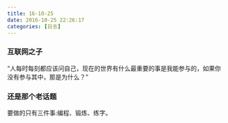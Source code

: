 ```yaml
---
title: 16-10-25
date: 2016-10-25 22:26:17
categories: [日志]
---
```

### 互联网之子  
  
“人每时每刻都应该问自己，现在的世界有什么最重要的事是我能参与的，如果你没有参与其中，那是为什么？”  
  
### 还是那个老话题  
  
要做的只有三件事:编程、锻炼、练字。  